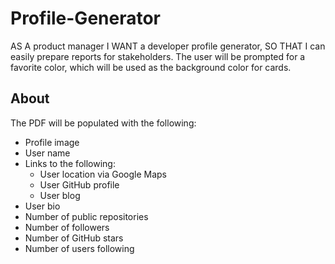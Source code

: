 # Profile-Generator
AS A product manager I WANT a developer profile generator, SO THAT I can easily prepare reports for stakeholders.
The user will be prompted for a favorite color, which will be used as the background color for cards.

## About 
The PDF will be populated with the following:
* Profile image
* User name
* Links to the following:
  * User location via Google Maps
  * User GitHub profile
  * User blog
* User bio
* Number of public repositories
* Number of followers
* Number of GitHub stars
* Number of users following
